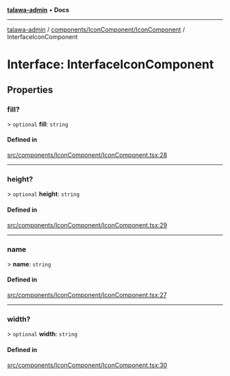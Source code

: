 [**talawa-admin**](../../../../README.md) • **Docs**

***

[talawa-admin](../../../../modules.md) / [components/IconComponent/IconComponent](../README.md) / InterfaceIconComponent

# Interface: InterfaceIconComponent

## Properties

### fill?

\> `optional` **fill**: `string`

#### Defined in

[src/components/IconComponent/IconComponent.tsx:28](https://github.com/PalisadoesFoundation/talawa-admin/blob/084ac7e92dede9766b77e75cf296f40165965140/src/components/IconComponent/IconComponent.tsx#L28)

***

### height?

\> `optional` **height**: `string`

#### Defined in

[src/components/IconComponent/IconComponent.tsx:29](https://github.com/PalisadoesFoundation/talawa-admin/blob/084ac7e92dede9766b77e75cf296f40165965140/src/components/IconComponent/IconComponent.tsx#L29)

***

### name

\> **name**: `string`

#### Defined in

[src/components/IconComponent/IconComponent.tsx:27](https://github.com/PalisadoesFoundation/talawa-admin/blob/084ac7e92dede9766b77e75cf296f40165965140/src/components/IconComponent/IconComponent.tsx#L27)

***

### width?

\> `optional` **width**: `string`

#### Defined in

[src/components/IconComponent/IconComponent.tsx:30](https://github.com/PalisadoesFoundation/talawa-admin/blob/084ac7e92dede9766b77e75cf296f40165965140/src/components/IconComponent/IconComponent.tsx#L30)
